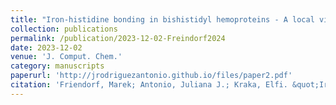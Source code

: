 ```yaml
---
title: "Iron-histidine bonding in bishistidyl hemoproteins - A local vibrational mode study"
collection: publications
permalink: /publication/2023-12-02-Freindorf2024
date: 2023-12-02
venue: 'J. Comput. Chem.'
category: manuscripts
paperurl: 'http://jrodriguezantonio.github.io/files/paper2.pdf'
citation: 'Friendorf, Marek; Antonio, Juliana J.; Kraka, Elfi. &quot;Iron-histidine bonding in bishistidyl hemoproteins - A local vibrational mode study&quot; <i> J. Comput. Chem.</i>, <b>2024</b>, <i>45</i>, 574-588'
---
```

